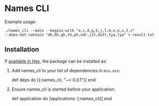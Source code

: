 # Names CLI

Example usage:

```
./names_cli --male --begins-with "a,c,d,g,h,j,l,m,n,o,s,t,v"
--does-not-contain "dh,bh,gh,th,ph,ndr,jit,dutt,tya,lya" > result.txt
```

## Installation

If [available in Hex](https://hex.pm/docs/publish), the package can be installed as:

  1. Add names_cli to your list of dependencies in `mix.exs`:

        def deps do
          [{:names_cli, "~> 0.0.1"}]
        end

  2. Ensure names_cli is started before your application:

        def application do
          [applications: [:names_cli]]
        end

